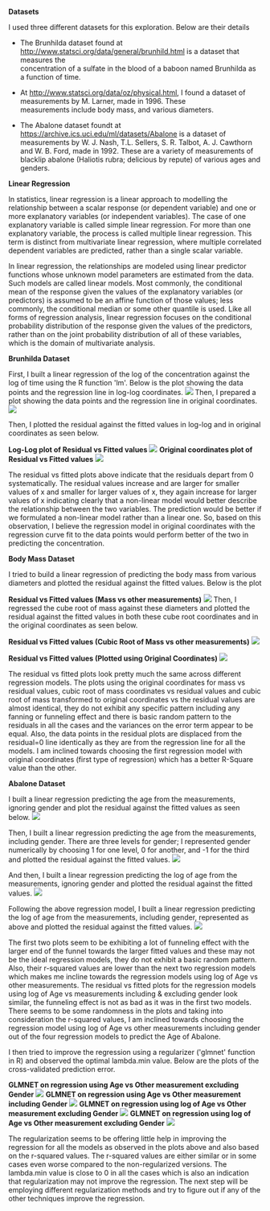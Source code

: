 **Datasets**

I used three different datasets for this exploration. Below are their details

+ The Brunhilda dataset found at http://www.statsci.org/data/general/brunhild.html is a dataset that measures the  
  concentration of a sulfate in the blood of a baboon named Brunhilda as a function of time.
  
+ At http://www.statsci.org/data/oz/physical.html, I found a dataset of measurements by M. Larner, made in 1996. These  
  measurements include body mass, and various diameters.
  
+ The Abalone dataset foundt at https://archive.ics.uci.edu/ml/datasets/Abalone is a dataset of measurements by W. J. Nash, 
  T.L. Sellers, S. R. Talbot, A. J. Cawthorn and W. B. Ford, made in 1992. These are a variety of measurements of blacklip 
  abalone (Haliotis rubra; delicious by repute) of various ages and genders.
  
**Linear Regression**

In statistics, linear regression is a linear approach to modelling the relationship between a scalar response (or dependent variable) and one or more explanatory variables (or independent variables). The case of one explanatory variable is called simple linear regression. For more than one explanatory variable, the process is called multiple linear regression. This term is distinct from multivariate linear regression, where multiple correlated dependent variables are predicted, rather than a single scalar variable.

In linear regression, the relationships are modeled using linear predictor functions whose unknown model parameters are estimated from the data. Such models are called linear models. Most commonly, the conditional mean of the response given the values of the explanatory variables (or predictors) is assumed to be an affine function of those values; less commonly, the conditional median or some other quantile is used. Like all forms of regression analysis, linear regression focuses on the conditional probability distribution of the response given the values of the predictors, rather than on the joint probability distribution of all of these variables, which is the domain of multivariate analysis.

**Brunhilda Dataset**

First, I built a linear regression of the log of the concentration against the log of time using the R function 'lm'. Below is the plot showing the data points and the regression line in log-log coordinates.
<img src="pic1.png">
Then, I prepared a plot showing the data points and the regression line in original coordinates.
<img src="pic2.png">

Then, I plotted the residual against the fitted values in log-log and in original coordinates as seen below.

**Log-Log plot of Residual vs Fitted values**
<img src="pic3.png">
**Original coordinates plot of Residual vs Fitted values**
<img src="pic4.png">

The residual vs fitted plots above indicate that the residuals depart from 0 systematically. The residual values increase and are larger for smaller values of x and smaller for larger values of x, they again increase for larger values of x indicating clearly that a non-linear model would better describe the relationship between the two variables. The prediction would be better if we formulated a non-linear model rather than a linear one. So, based on this observation, I believe the regression model in original coordinates with the regression curve fit to the data points would perform better of the two in predicting the concentration.

**Body Mass Dataset**

I tried to build a linear regression of predicting the body mass from various diameters and plotted the residual against the fitted values. Below is the plot

**Residual vs Fitted values (Mass vs other measurements)**
<img src="pic5.png">
Then, I regressed the cube root of mass against these diameters and plotted the residual against the fitted values in both these cube root coordinates and in the original coordinates as seen below.

**Residual vs Fitted values (Cubic Root of Mass vs other measurements)**
<img src="pic6.png">

**Residual vs Fitted values (Plotted using Original Coordinates)**
<img src="pic7.png">

The residual vs fitted plots look pretty much the same across different regression models. The plots using the original coordinates for mass vs residual values, cubic root of mass coordinates vs residual values and cubic root of mass transformed to original coordinates vs the residual values are almost identical, they do not exhibit any specific pattern including any fanning or funneling effect and there is basic random pattern to the residuals in all the cases and the variances on the error term appear to be equal. Also, the data points in the residual plots are displaced from the residual=0 line identically as they are from the regression line for all the models. I am inclined towards choosing the first regression model with original coordinates (first type of regression) which has a better R-Square value than the other.

**Abalone Dataset**

I built a linear regression predicting the age from the measurements, ignoring gender and plot the residual against the fitted values as seen below.
<img src="pic8.png">

Then, I built a linear regression predicting the age from the measurements, including gender. There are three levels for gender; I represented gender numerically by choosing 1 for one level, 0 for another, and -1 for the third and plotted the residual against the fitted values.
<img src="pic9.png">

And then, I built a linear regression predicting the log of age from the measurements, ignoring gender and plotted the residual against the fitted values.
<img src="pic10.png">

Following the above regression model, I built a linear regression predicting the log of age from the measurements,
including gender, represented as above and plotted the residual against the fitted values.
<img src="pic11.png">

The first two plots seem to be exhibiting a lot of funneling effect with the larger end of the funnel towards the larger fitted values and these may not be the ideal regression models, they do not exhibit a basic random pattern. Also, their r-squared values are lower than the next two regression models which makes me incline towards the regression models using log of Age vs other measurements. The residual vs fitted plots for the regression models using log of Age vs measurements including & excluding gender look similar, the funneling effect is not as bad as it was in the first two models. There seems to be some randomness in the plots and taking into consideration the r-squared values, I am inclined towards choosing the regression model using log of Age vs other measurements including gender out of the four regression models to predict the Age of Abalone.

I then tried to improve the regression using a regularizer ('glmnet' function in R) and observed the optimal lambda.min value. Below are the plots of the cross-validated prediction error.

**GLMNET on regression using Age vs Other measurement excluding Gender**
<img src="pic12.png">
**GLMNET on regression using Age vs Other measurement including Gender**
<img src="pic13.png">
**GLMNET on regression using log of Age vs Other measurement excluding Gender**
<img src="pic14.png">
**GLMNET on regression using log of Age vs Other measurement excluding Gender**
<img src="pic15.png">

The regularization seems to be offering little help in improving the regression for all the models as observed in the plots above and also based on the r-squared values. The r-squared values are either similar or in some cases even worse compared to the non-regularized versions. The lambda.min value is close to 0 in all the cases which is also an indication that regularization may not improve the regression. The next step will be employing different regularization methods and try to figure out if any of the other techniques improve the regression.
